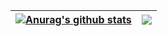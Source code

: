 | <a href="https://github.com/xerox78/xerox78/blob/main/README.md"><img align="center" src="https://github-readme-stats.vercel.app/api?username=xerox78&show_icons=true&include_all_commits=true&theme=buefy&hide_border=true" alt="Anurag's github stats" /></a> | <a href="https://github.com/xerox78/xerox78/blob/main/README.md"><img align="center" src="https://github-readme-stats.vercel.app/api/top-langs/?username=xerox78&layout=compact&theme=buefy&hide_border=true" /></a> |
| ------------- | ------------- |
